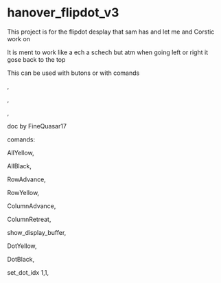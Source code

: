 # hanover_flipdot_v3

This project is for the flipdot desplay that sam has and let me and Corstic work on

It is ment to work like a ech a schech but atm when going left or right it gose back to the top 

This can be used with butons or with comands

,

,

,

doc by FineQuasar17

comands:

AllYellow,

AllBlack,

RowAdvance,

RowYellow,

ColumnAdvance,

ColumnRetreat,

show_display_buffer,

DotYellow,

DotBlack,

set_dot_idx 1,1,

